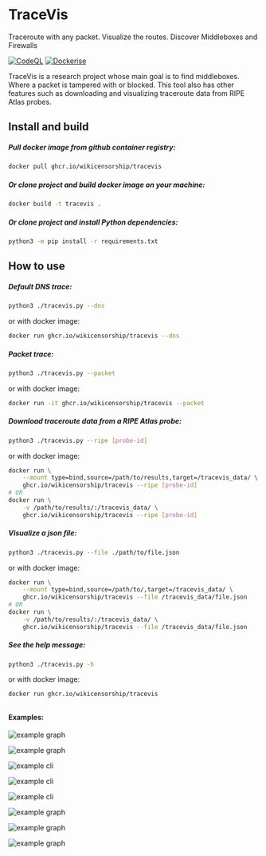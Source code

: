 # TraceVis
Traceroute with any packet. Visualize the routes. Discover Middleboxes and Firewalls

[![CodeQL](https://github.com/wikicensorship/tracevis/actions/workflows/codeql-analysis.yml/badge.svg)](https://github.com/wikicensorship/tracevis/actions/workflows/codeql-analysis.yml)
[![Dockerise](https://github.com/wikicensorship/tracevis/actions/workflows/docker.yml/badge.svg)](https://github.com/wikicensorship/tracevis/actions/workflows/docker.yml)

TraceVis is a research project whose main goal is to find middleboxes. Where a packet is tampered with or blocked. This tool also has other features such as downloading and visualizing traceroute data from RIPE Atlas probes.

## Install and build

##### Pull docker image from github container registry:

```sh
docker pull ghcr.io/wikicensorship/tracevis
```

##### Or clone project and build docker image on your machine:

```sh
docker build -t tracevis .
```

##### Or clone project and install Python dependencies:

```sh
python3 -m pip install -r requirements.txt
```

## How to use

##### Default DNS trace:

```sh
python3 ./tracevis.py --dns
```

or with docker image:

```sh
docker run ghcr.io/wikicensorship/tracevis --dns
```

##### Packet trace:

```sh
python3 ./tracevis.py --packet
```

or with docker image:

```sh
docker run -it ghcr.io/wikicensorship/tracevis --packet
```

##### Download traceroute data from a RIPE Atlas probe:

```sh
python3 ./tracevis.py --ripe [probe-id]
```

or with docker image:

```sh  
docker run \
    --mount type=bind,source=/path/to/results,target=/tracevis_data/ \
    ghcr.io/wikicensorship/tracevis --ripe [probe-id]
# OR
docker run \
    -v /path/to/results/:/tracevis_data/ \
    ghcr.io/wikicensorship/tracevis --ripe [probe-id]

```

##### Visualize a json file:

```sh
python3 ./tracevis.py --file ./path/to/file.json
```

or with docker image:

```sh
docker run \
    --mount type=bind,source=/path/to/,target=/tracevis_data/ \
    ghcr.io/wikicensorship/tracevis --file /tracevis_data/file.json
# OR
docker run \
    -v /path/to/results/:/tracevis_data/ \
    ghcr.io/wikicensorship/tracevis --file /tracevis_data/file.json

```

##### See the help message: 

```sh
python3 ./tracevis.py -h
```

or with docker image:

```sh
docker run ghcr.io/wikicensorship/tracevis
```

##

#### Examples:

![example graph](https://user-images.githubusercontent.com/12384263/159377323-1e4e594e-aca8-4f91-8174-0ba58f6a6454.png)

![example graph](https://user-images.githubusercontent.com/12384263/144353391-b7add54f-ef8b-48e0-988f-8c64b95dca76.png)

![example cli](https://user-images.githubusercontent.com/12384263/137825581-e2bd4bdb-874f-4fad-9a54-6c39beab0398.png)

![example cli](https://user-images.githubusercontent.com/12384263/137825216-e76ddeaa-0592-422b-a08b-bd44329a6934.png)

![example cli](https://user-images.githubusercontent.com/12384263/144353450-4c6fd048-4353-482c-9571-523ad68eda30.png)

![example graph](https://user-images.githubusercontent.com/12384263/137825263-b5bc658e-a5af-47e3-9839-d1c75fa6be1b.png)

![example graph](https://user-images.githubusercontent.com/12384263/144697205-471b83a1-b98b-4b9f-8860-d8649a3d3e90.png)

![example graph](https://user-images.githubusercontent.com/12384263/144353412-37214aaa-040d-4b1f-a4b5-b812b96b1521.png)


